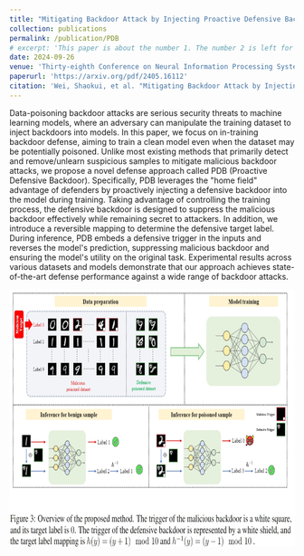 ```yaml
---
title: "Mitigating Backdoor Attack by Injecting Proactive Defensive Backdoor"
collection: publications
permalink: /publication/PDB
# excerpt: 'This paper is about the number 1. The number 2 is left for future work.'
date: 2024-09-26
venue: 'Thirty-eighth Conference on Neural Information Processing Systems. NeurIPS 2024.'
paperurl: 'https://arxiv.org/pdf/2405.16112'
citation: 'Wei, Shaokui, et al. "Mitigating Backdoor Attack by Injecting Proactive Defensive Backdoor." Thirty-eighth Conference on Neural Information Processing Systems. NeurIPS 2024.'
---
```


Data-poisoning backdoor attacks are serious security threats to machine learning models, where an adversary can manipulate the training dataset to inject backdoors into models. In this paper, we focus on in-training backdoor defense, aiming to train a clean model even when the dataset may be potentially poisoned. Unlike most existing methods that primarily detect and remove/unlearn suspicious samples to mitigate malicious backdoor attacks, we propose a novel defense approach called PDB (Proactive Defensive Backdoor). Specifically, PDB leverages the "home field" advantage of defenders by proactively injecting a defensive backdoor into the model during training. Taking advantage of controlling the training process, the defensive backdoor is designed to suppress the malicious backdoor effectively while remaining secret to attackers. In addition, we introduce a reversible mapping to determine the defensive target label. During inference, PDB embeds a defensive trigger in the inputs and reverses the model's prediction, suppressing malicious backdoor and ensuring the model's utility on the original task. Experimental results across various datasets and models demonstrate that our approach achieves state-of-the-art defense performance against a wide range of backdoor attacks.

<div class="img-hover-zoom">
        <img src="/images/pdb.png" height="455" width="808" class="article-banner" alt="Backdoor Mitigation by Unlearning Shared Adversarial Examples" loading="lazy">
</div>